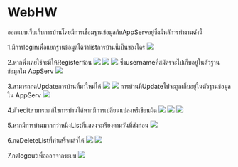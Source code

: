 # WebHW
ออกแบบเว็บเก็บการบ้านโดยมีการเชื่อมฐานข้อมูลกับAppServอยู่ซึ่งมีหลัการทำงานดังนี้

1.มีการloginเพื่อแยกฐานข้อมูลได้ว่าlistการบ้านนี้เป็นของใคร
<img src="https://user-images.githubusercontent.com/50855686/91655285-a8dbc780-ead9-11ea-95eb-b80c739b659d.png">

2.หากพึ่งเคยใช้จะมีให้Registerก่อน
<img src="https://user-images.githubusercontent.com/50855686/91655288-aa0cf480-ead9-11ea-8d29-8901f2fd8e4d.png">
<img src="https://user-images.githubusercontent.com/50855686/91655285-a8dbc780-ead9-11ea-95eb-b80c739b659d.png">
<img src="https://user-images.githubusercontent.com/50855686/91655275-a5484080-ead9-11ea-9508-557b051d0148.png">
ซึ่งusernameที่สมัครจะไปเก็บอยู่ในตัวฐานข้อมูลใน AppServ
<img src="https://user-images.githubusercontent.com/50855686/91655272-a2e5e680-ead9-11ea-9f1f-90b300900a82.png">

3.สามารถกดUpdateการบ้านที่มาใหม่ได้
<img src="https://user-images.githubusercontent.com/50855686/91655598-f0fbe980-eadb-11ea-895c-5d62b380c494.png">
<img src="https://user-images.githubusercontent.com/50855686/91655276-a5e0d700-ead9-11ea-8dd7-cdd1faa79ec7.png">
การบ้านที่Updateไปจะถูกเก็บอยู่ในตัวฐานข้อมูลใน AppServ
<img src="https://user-images.githubusercontent.com/50855686/91655273-a4afaa00-ead9-11ea-84ad-74f5d5130128.png">

4.ตัวeditสามารถแก้ไขการบ้านได้หากมีการเปลี่ยนแปลงหรืเขียนผิด
<img src="https://user-images.githubusercontent.com/50855686/91655278-a5e0d700-ead9-11ea-971a-6dc7689cc6a8.png">
<img src="https://user-images.githubusercontent.com/50855686/91655274-a4afaa00-ead9-11ea-8476-7fd8266b740f.png">
<img src="https://user-images.githubusercontent.com/50855686/91655279-a6796d80-ead9-11ea-99e6-133770142419.png">

5.หากมีการบ้านมากกว่าหนึ่งListที่แสดงจะเรียงตามวันที่ส่งก่อน
<img src="https://user-images.githubusercontent.com/50855686/91655286-a8dbc780-ead9-11ea-873b-9c6f7d5458b3.png">

6.กดDeleteListที่ทำเสร็จแล้วได้
<img src="https://user-images.githubusercontent.com/50855686/91655280-a7120400-ead9-11ea-8d73-7195bd4d71f4.png">
<img src="https://user-images.githubusercontent.com/50855686/91655281-a7aa9a80-ead9-11ea-8536-805f0b004610.png">

7.กดlogoutเพื่อออกจากระบบ
<img src="https://user-images.githubusercontent.com/50855686/91655282-a7aa9a80-ead9-11ea-99ef-c9ad6ab995da.png">
